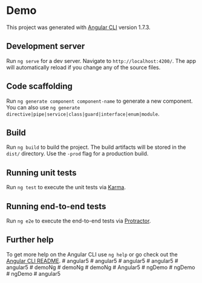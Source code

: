 # Demo

This project was generated with [Angular CLI](https://github.com/angular/angular-cli) version 1.7.3.

## Development server

Run `ng serve` for a dev server. Navigate to `http://localhost:4200/`. The app will automatically reload if you change any of the source files.

## Code scaffolding

Run `ng generate component component-name` to generate a new component. You can also use `ng generate directive|pipe|service|class|guard|interface|enum|module`.

## Build

Run `ng build` to build the project. The build artifacts will be stored in the `dist/` directory. Use the `-prod` flag for a production build.

## Running unit tests

Run `ng test` to execute the unit tests via [Karma](https://karma-runner.github.io).

## Running end-to-end tests

Run `ng e2e` to execute the end-to-end tests via [Protractor](http://www.protractortest.org/).

## Further help

To get more help on the Angular CLI use `ng help` or go check out the [Angular CLI README](https://github.com/angular/angular-cli/blob/master/README.md).
#   a n g u l a r 5  
 #   a n g u l a r 5  
 #   a n g u l a r 5  
 #   a n g u l a r 5  
 #   a n g u l a r 5  
 #   d e m o N g  
 #   d e m o N g  
 #   d e m o N g  
 #   A n g u l a r 5  
 #   n g D e m o  
 #   n g D e m o  
 #   n g D e m o  
 #   a n g u l a r 5  
 